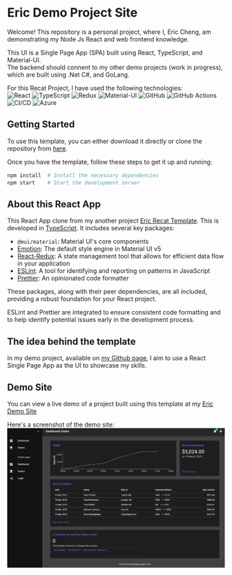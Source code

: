 # Eric Demo Project Site
Welcome! This repository is a personal project, where I, Eric Cheng, am demonstrating my Node Js React and web frontend knowledge.

This UI is a Single Page App (SPA) built using React, TypeScript, and Material-UI.  
The backend should connent to my other demo projects (work in progress), which are built using .Net C#, and GoLang.  

For this Recat Project, I have used the following technologies:  
![React](https://img.shields.io/badge/-React-61DAFB?logo=react&logoColor=white&style=flat)
![TypeScript](https://img.shields.io/badge/-TypeScript-007ACC?logo=typescript&logoColor=white&style=flat)
![Redux](https://img.shields.io/badge/-Redux-764ABC?logo=redux&logoColor=white&style=flat)
![Material-UI](https://img.shields.io/badge/-Material--UI-0081CB?logo=material-ui&logoColor=white&style=flat)
![GitHub](https://img.shields.io/badge/-GitHub-181717?logo=github&logoColor=white)
![GitHub Actions](https://img.shields.io/badge/-GitHub%20Actions-2088FF?logo=github-actions&logoColor=white)
![CI/CD](https://img.shields.io/badge/-CI%2FCD-5C6BC0?logo=jenkins&logoColor=white)
![Azure](https://img.shields.io/badge/-Azure-0089D6?logo=microsoft-azure&logoColor=white)

## Getting Started

To use this template, you can either download it directly or clone the repository from [here](https://github.com/onlineeric/eric-demo-react.git).

Once you have the template, follow these steps to get it up and running:

```bash
npm install  # Install the necessary dependencies
npm start    # Start the development server
```

## About this React App

This React App clone from my another project [Eric Recat Template](https://github.com/onlineeric/eric-demo-react.git). This is developed in [TypeScript](https://github.com/Microsoft/TypeScript). It includes several key packages:  
- `@mui/material`: Material UI's core components
- [Emotion](https://emotion.sh/docs/introduction): The default style engine in Material UI v5
- [React-Redux](https://react-redux.js.org/): A state management tool that allows for efficient data flow in your application
- [ESLint](https://eslint.org/): A tool for identifying and reporting on patterns in JavaScript
- [Prettier](https://prettier.io/): An opinionated code formatter

These packages, along with their peer dependencies, are all included, providing a robust foundation for your React project.

ESLint and Prettier are integrated to ensure consistent code formatting and to help identify potential issues early in the development process.

## The idea behind the template
In my demo project, available on [my Github page](https://github.com/onlineeric), I aim to use a React Single Page App as the UI to showcase my skills.

## Demo Site

You can view a live demo of a project built using this template at my [Eric Demo Site](https://agreeable-water-061d90800.5.azurestaticapps.net)

Here's a screenshot of the demo site:
![Demo Site Screenshot](public/Eric%20Demo%20Site%20-%20screenshot.png)
